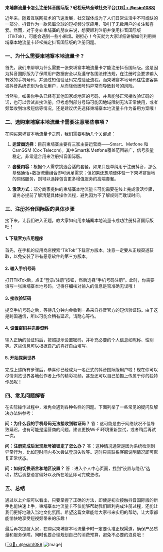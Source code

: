 **柬埔寨流量卡怎么注册抖音国际版？轻松玩转全球社交平台[[TG💪+ @esim1088](https://t.me/s/esim1088)]**

近年来，随着互联网技术的飞速发展，社交媒体成为了人们日常生活中不可或缺的一部分。抖音作为一款风靡全球的短视频分享应用，吸引了无数用户的关注和喜爱。然而，对于身处柬埔寨的朋友来说，想要顺利注册并使用抖音国际版（TikTok），可能会遇到一些小麻烦。别担心！今天就为大家详细讲解如何利用柬埔寨本地流量卡轻松搞定抖音国际版的注册问题。

### 一、为什么需要柬埔寨本地流量卡？

首先，我们来聊聊为什么需要一张柬埔寨本地流量卡才能注册抖音国际版。这是因为抖音国际版为了保障用户数据安全以及遵守各国法律法规，在注册时会要求输入有效的手机号码，并通过短信验证码完成验证流程。而柬埔寨本地号码往往更容易被抖音系统识别为合法用户，从而降低因号码异常而导致封号的风险。

当然啦，如果你手头已经有其他国家或地区的号码，并且能够正常接收验证码的话，也可以尝试直接注册。但考虑到部分号码可能因地域限制无法正常使用，或者频繁收到垃圾短信等情况，还是建议优先选择柬埔寨本地流量卡作为备用方案哦！

### 二、选购柬埔寨本地流量卡需要注意哪些事项？

在购买柬埔寨本地流量卡之前，我们需要明确几个关键点：

1. **运营商选择**：目前柬埔寨主要有三家主要运营商——Smart、Metfone 和 CamGSM (Cox Telecom)。其中Smart和Metfone覆盖范围较广，信号质量稳定，非常适合用来注册抖音国际版。
   
2. **套餐内容**：根据个人需求挑选合适的套餐。如果只是单纯用于注册抖音，那么基础通话+数据流量组合即可满足需求；但如果还想顺便体验一下柬埔寨当地的网络服务，则可以选择包含更多增值服务的高端套餐。

3. **激活方式**：部分商家提供的柬埔寨本地流量卡可能需要在线上完成激活步骤，请务必提前了解清楚具体操作流程，避免因为不了解规则而耽误时间。

### 三、注册抖音国际版的具体步骤

接下来，让我们进入正题，教大家如何用柬埔寨本地流量卡成功注册抖音国际版吧！

#### 1. 下载官方应用程序
首先，在手机的应用商店搜索“TikTok”下载官方版本。注意一定要从正规渠道获取，以免安装了带有恶意软件的第三方版本。

#### 2. 输入手机号码
打开TikTok后，点击“登录/注册”按钮，然后选择“手机号码注册”。此时，你需要填写一张柬埔寨本地号码。记得仔细核对输入的信息是否准确无误哦！

#### 3. 接收验证码
提交手机号码之后，等待几分钟内会收到一条来自抖音官方的短信验证码。由于这是跨国通信，所以可能会稍有延迟，请耐心等待。

#### 4. 设置密码并完善资料
输入正确的验证码后，按照提示设置密码，并补充必要的个人信息如昵称、性别等。这些信息可以根据自己的喜好自由填写。

#### 5. 开始探索世界
完成上述所有步骤后，恭喜你已经成为一名正式的抖音国际版用户啦！现在你可以尽情浏览世界各地创作者上传的精彩视频，甚至还可以自己拍摄上传属于你的独特作品呢！

### 四、常见问题解答

在实际操作过程中，难免会遇到各种各样的问题。下面列举了一些常见的疑问及解决办法供参考：

**问：为什么我的手机号码无法接收到验证码？**
答：这可能是由于网络状况不佳导致延迟，也有可能是运营商的问题。建议更换Wi-Fi环境重新尝试，或者稍后再试一次。

**问：注册完成后发现账号被锁定了怎么办？**
答：这种情况通常是因为系统检测到异常行为，比如短时间内多次尝试登录失败等。这时只需联系客服说明情况即可恢复正常状态。

**问：如何切换语言和地区设置？**
答：进入个人中心页面，找到“设置与隐私”选项，然后调整语言偏好以及所在地区即可完成更改。

### 五、总结

通过以上介绍可以看出，只要掌握了正确的方法，即使是初次接触抖音国际版的新手也能快速上手。柬埔寨本地流量卡不仅能够帮助我们顺利完成注册过程，还能让我们更好地融入当地文化氛围。希望这篇文章能给大家带来实用的帮助，让大家都能愉快地享受短视频带来的乐趣！

最后再次提醒大家，在购买柬埔寨本地流量卡时一定要认准正规渠道，确保产品质量和服务保障。同时也要合理规划自己的消费预算，避免不必要的浪费哦！

[[TG💪+ @esim1088](https://t.me/s/esim1088) ![Image](https://i.postimg.cc/4NQfJmqS/Snipaste-2025-05-13-00-14-12.png)]